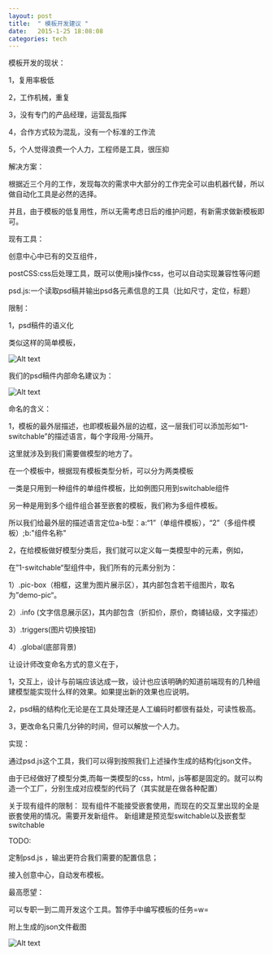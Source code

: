 ```yaml
---
layout: post
title:  " 模板开发建议 "
date:   2015-1-25 18:08:08
categories: tech
---
```



 模板开发的现状：
 
 1，复用率极低
 
 2，工作机械，重复
 
 3，没有专门的产品经理，运营乱指挥
 
 4，合作方式较为混乱，没有一个标准的工作流
 
 5，个人觉得浪费一个人力，工程师是工具，很压抑

解决方案：

根据近三个月的工作，发现每次的需求中大部分的工作完全可以由机器代替，所以做自动化工具是必然的选择。

并且，由于模板的低复用性，所以无需考虑日后的维护问题，有新需求做新模板即可。

现有工具：

创意中心中已有的交互组件，

postCSS:css后处理工具，既可以使用js操作css，也可以自动实现兼容性等问题

psd.js:一个读取psd稿并输出psd各元素信息的工具（比如尺寸，定位，标题）

限制：

1，psd稿件的语义化

类似这样的简单模板，

![Alt text](/assets/a.jpg)

我们的psd稿件内部命名建议为：

![Alt text](/assets/b.png)

命名的含义：

1，模板的最外层描述，也即模板最外层的边框，这一层我们可以添加形如“1-switchable”的描述语言，每个字段用-分隔开。

这里就涉及到我们需要做模型的地方了。

在一个模板中，根据现有模板类型分析，可以分为两类模板

一类是只用到一种组件的单组件模板，比如例图只用到switchable组件

另一种是用到多个组件组合甚至嵌套的模板，我们称为多组件模板。

所以我们给最外层的描述语言定位a-b型：a:“1”（单组件模板），“2”（多组件模板）;b:"组件名称"


2，在给模板做好模型分类后，我们就可以定义每一类模型中的元素，例如，

在”1-switchable“型组件中，我们所有的元素分别为：

1）.pic-box（相框，这里为图片展示区），其内部包含若干组图片，取名为”demo-pic“。

2）.info (文字信息展示区)，其内部包含（折扣价，原价，商铺钻级，文字描述）

3）.triggers(图片切换按钮)

4）.global(底部背景)

让设计师改变命名方式的意义在于，

1，交互上，设计与前端应该达成一致，设计也应该明确的知道前端现有的几种组建模型能实现什么样的效果。如果提出新的效果也应说明。

2，psd稿的结构化无论是在工具处理还是人工编码时都很有益处，可读性极高。

3，更改命名只需几分钟的时间，但可以解放一个人力。

实现：

通过psd.js这个工具，我们可以得到按照我们上述操作生成的结构化json文件。

由于已经做好了模型分类,而每一类模型的css，html，js等都是固定的。就可以构造一个工厂，分别生成对应模型的代码了（其实就是在做各种配置）

关于现有组件的限制：
现有组件不能接受嵌套使用，而现在的交互里出现的全是嵌套使用的情况。需要开发新组件。
新组建是预览型switchable以及嵌套型switchable

TODO:

定制psd.js ，输出更符合我们需要的配置信息；

接入创意中心，自动发布模板。

最高愿望：

可以专职一到二周开发这个工具。暂停手中编写模板的任务=w=

附上生成的json文件截图

![Alt text](/assets/c.png)

